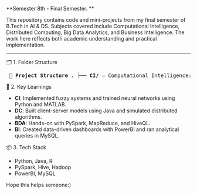 **Semester 8th - Final Semester. **

This repository contains code and mini-projects from my final semester of B.Tech in AI & DS. Subjects covered include Computational Intelligence, Distributed Computing, Big Data Analytics, and Business Intelligence. The work here reflects both academic understanding and practical implementation.

------------

🗂️ 1. Folder Structure
<pre> 📁 <b>Project Structure</b> . ├── <b>CI/</b> – Computational Intelligence: Neural networks, fuzzy logic, genetic algorithms ├── <b>DC/</b> – Distributed Computing: Socket programming, Hadoop, concurrency ├── <b>BDA/</b> – Big Data Analytics: PySpark, Hive, MapReduce ├── <b>BI/</b> – Business Intelligence: SQL queries, dashboards, data visualizations └── <b>README.md</b> </pre>

🧩 2. Key Learnings
- **CI**: Implemented fuzzy systems and trained neural networks using Python and MATLAB.
- **DC**: Built client-server models using Java and simulated distributed algorithms.
- **BDA**: Hands-on with PySpark, MapReduce, and HiveQL.
- **BI**: Created data-driven dashboards with PowerBI and ran analytical queries in MySQL.

📦 3. Tech Stack
- Python, Java, R
- PySpark, Hive, Hadoop
- PowerBI, MySQL


Hope this helps someone:)

